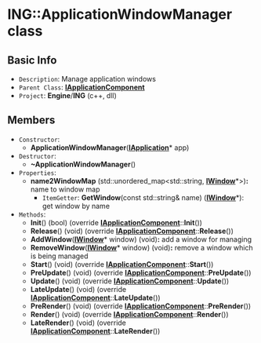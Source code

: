 # ING::ApplicationWindowManager class #  


## Basic Info ##
-  `Description`: Manage application windows
-  `Parent Class`: [**IApplicationComponent**](../Component/IApplicationComponent.md)
-  `Project`: **Engine**/**ING**  (c++, dll)

## Members ##
-  `Constructor`:
	+  **ApplicationWindowManager**([**IApplication**](../IApplication.md)* app)
-  `Destructor`:
	+  **~ApplicationWindowManager**()
-  `Properties`:
	+  **name2WindowMap** (std::unordered_map<std::string, [**IWindow**]()*>)**:** name to window map
		*  `ItemGetter`: **GetWindow**(const std::string& name) ([**IWindow**]()*): get window by name
-  `Methods`:
	+  **Init**() (bool) (override [**IApplicationComponent**](../Component/IApplicationComponent.md)::**Init**())
	+  **Release**() (void) (override [**IApplicationComponent**](../Component/IApplicationComponent.md)::**Release**())
	+  **AddWindow**([**IWindow**]()* window) (void)**:** add a window for managing
	+  **RemoveWindow**([**IWindow**]()* window) (void)**:** remove a window which is being managed
	+  **Start**() (void) (override [**IApplicationComponent**](../Component/IApplicationComponent.md)::**Start**())
	+  **PreUpdate**() (void) (override [**IApplicationComponent**](../Component/IApplicationComponent.md)::**PreUpdate**())
	+  **Update**() (void) (override [**IApplicationComponent**](../Component/IApplicationComponent.md)::**Update**())
	+  **LateUpdate**() (void) (override [**IApplicationComponent**](../Component/IApplicationComponent.md)::**LateUpdate**())
	+  **PreRender**() (void) (override [**IApplicationComponent**](../Component/IApplicationComponent.md)::**PreRender**())
	+  **Render**() (void) (override [**IApplicationComponent**](../Component/IApplicationComponent.md)::**Render**())
	+  **LateRender**() (void) (override [**IApplicationComponent**](../Component/IApplicationComponent.md)::**LateRender**())